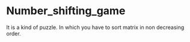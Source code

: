 # Number_shifting_game
It is a kind of puzzle. In which you have to sort matrix in non decreasing order.
